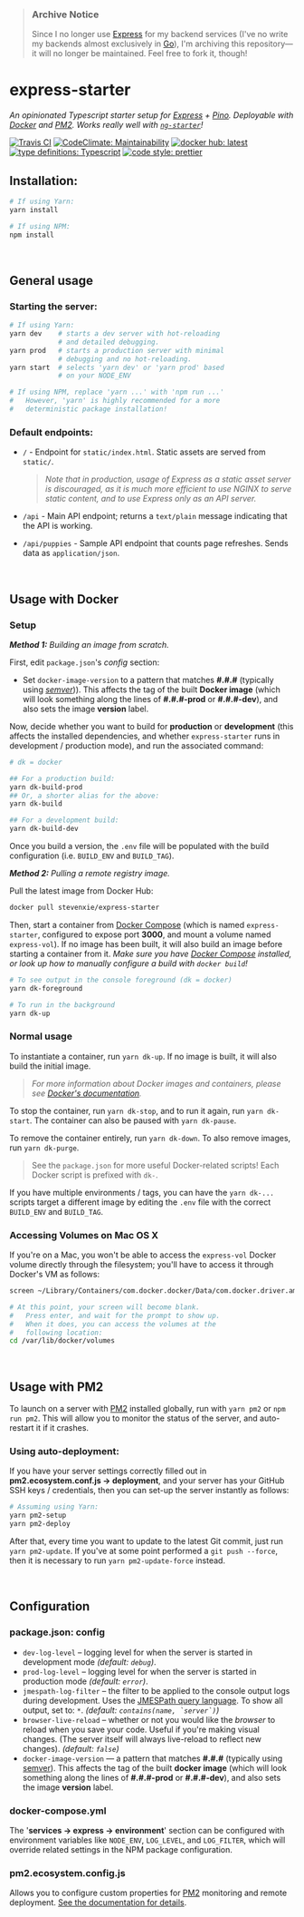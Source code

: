 > ### Archive Notice
>
> Since I no longer use [Express](https://www.expressjs.com) for my backend
> services (I've no write my backends almost exclusively in
> [Go](https://golang.org)), I'm archiving this repository—it will no longer
> be maintained. Feel free to fork it, though!

# express-starter

*An opinionated Typescript starter setup for [Express](https://www.expressjs.com) + [Pino](https://getpino.io). Deployable with [Docker](https://www.docker.com) and [PM2](http://pm2.keymetrics.io). Works really well with [`ng-starter`](https://github.com/steven-xie/ng-starter)!*

[![Travis CI](https://img.shields.io/travis/steven-xie/express-starter.svg)](https://travis-ci.org/steven-xie/express-starter/) [![CodeClimate: Maintainability](https://api.codeclimate.com/v1/badges/2ea966de97291efee5c1/maintainability)](https://codeclimate.com/github/steven-xie/express-starter/maintainability) [![docker hub: latest](https://img.shields.io/badge/docker%20hub-latest-008bb8.svg)](https://hub.docker.com/r/stevenxie/express-starter/) [![type definitions: Typescript](https://img.shields.io/badge/type%20definitions-Typescript-blue.svg)](https://www.typescriptlang.org) [![code style: prettier](https://img.shields.io/badge/code_style-prettier-ff69b4.svg)](https://github.com/prettier/prettier)

## Installation:

```bash
# If using Yarn:
yarn install

# If using NPM:
npm install
```


<br />


## General usage

### Starting the server:

```bash
# If using Yarn:
yarn dev    # starts a dev server with hot-reloading
            # and detailed debugging.
yarn prod   # starts a production server with minimal
            # debugging and no hot-reloading.  
yarn start  # selects 'yarn dev' or 'yarn prod' based
            # on your NODE_ENV

# If using NPM, replace 'yarn ...' with 'npm run ...'
#   However, 'yarn' is highly recommended for a more
#   deterministic package installation!
```

### Default endpoints:

* `/` - Endpoint for `static/index.html`. Static assets are served from `static/`.

  > *Note that in production, usage of Express as a static asset server is discouraged, as it is much more efficient to use NGINX to serve static content, and to use Express only as an API server.*

* `/api` - Main API endpoint; returns a `text/plain` message indicating that the
  API is working.
* `/api/puppies` - Sample API endpoint that counts page refreshes. Sends data
  as `application/json`.


<br />


## Usage with Docker

### Setup

_**Method 1:** Building an image from scratch._

First, edit `package.json`'s *config* section:
* Set `docker-image-version` to a pattern that matches **#.#.#** (typically
  using [*semver*](https://semver.org))). This affects the tag of the
  built **Docker image** (which will look something along the lines of
  **#.#.#-prod** or **#.#.#-dev**), and also sets the image **version** label.

Now, decide whether you want to build for **production** or **development**
(this affects the installed dependencies, and whether `express-starter` runs
in development / production mode), and run the associated command:

```bash
# dk = docker

## For a production build:
yarn dk-build-prod
## Or, a shorter alias for the above:
yarn dk-build 

## For a development build:
yarn dk-build-dev
```

Once you build a version, the `.env` file will be populated with the build
configuration (i.e. `BUILD_ENV` and `BUILD_TAG`). 

_**Method 2:** Pulling a remote registry image._

Pull the latest image from Docker Hub:

```bash
docker pull stevenxie/express-starter
```

Then, start a container from [Docker Compose](https://docs.docker.com/compose/)
(which is named `express-starter`, configured to expose port **3000**, and
mount a volume named `express-vol`). If no image has been built, it will also
build an image before starting a container from it. *Make sure you have
[Docker Compose](https://docs.docker.com/compose/) installed, or look up how
to manually configure a build with `docker build`!*

```bash
# To see output in the console foreground (dk = docker)
yarn dk-foreground

# To run in the background
yarn dk-up
```

### Normal usage

To instantiate a container, run `yarn dk-up`. If no image is built, it will
also build the initial image.

> *For more information about Docker images and containers, please see [Docker's  documentation](https://docs.docker.com/v17.09/engine/userguide/storagedriver/imagesandcontainers/).*

To stop the container, run `yarn dk-stop`, and to run it again, run
`yarn dk-start`. The container can also be paused with `yarn dk-pause`.

To remove the container entirely, run `yarn dk-down`. To also remove images,
run `yarn dk-purge`.

> See the `package.json` for more useful Docker-related scripts! Each Docker 
> script is prefixed with `dk-`.

If you have multiple environments / tags, you can have the `yarn dk-...` scripts
target a different image by editing the `.env` file with the correct `BUILD_ENV`
and `BUILD_TAG`.

### Accessing Volumes on Mac OS X

If you're on a Mac, you won't be able to access the `express-vol` Docker
volume directly through the filesystem; you'll have to access it through
Docker's VM as follows:

```bash
screen ~/Library/Containers/com.docker.docker/Data/com.docker.driver.amd64-linux/tty

# At this point, your screen will become blank.
#   Press enter, and wait for the prompt to show up.
#   When it does, you can access the volumes at the
#   following location:
cd /var/lib/docker/volumes
```


<br />


## Usage with PM2 

To launch on a server with [PM2](http://pm2.keymetrics.io) installed globally,
run with `yarn pm2` or `npm run pm2`. This will allow you to monitor the status
of the server, and auto-restart it if it crashes.

### Using auto-deployment:

If you have your server settings correctly filled out in
**pm2.ecosystem.conf.js → deployment**, and your server has your GitHub SSH
keys / credentials, then you can set-up the server instantly as follows:

```bash
# Assuming using Yarn:
yarn pm2-setup
yarn pm2-deploy
```

After that, every time you want to update to the latest Git commit, just run
`yarn pm2-update`. If you've at some point performed a `git push --force`,
then it is necessary to run `yarn pm2-update-force` instead.


<br />


## Configuration

### package.json: config

* `dev-log-level` – logging level for when the server is started in
  development mode _(default: `debug`)_.
* `prod-log-level` – logging level for when the server is started in
  production mode _(default: `error`)_.
* `jmespath-log-filter` – the filter to be applied to the console
  output logs during development. Uses the
  [JMESPath query language](http://jmespath.org). To show all output,
  set to: `*`. _(default: `` contains(name, `server`) ``)_
* `browser-live-reload` – whether or not you would like the _browser_ to reload
  when you save your code. Useful if you're making visual changes. (The server
  itself will always live-reload to reflect new changes). _(default: `false`)_
* `docker-image-version` — a pattern that matches **#.#.#** (typically using
  [semver](https://semver.org)). This affects the tag of the built
  **docker image** (which will look something along the lines of **#.#.#-prod**
  or **#.#.#-dev**), and also sets the image **version** label.

### docker-compose.yml
The '**services → express → environment**' section can be configured with
environment variables like `NODE_ENV`, `LOG_LEVEL`, and `LOG_FILTER`, which
will override related settings in the NPM package configuration.

### pm2.ecosystem.config.js

Allows you to configure custom properties for [PM2](https://pm2.io) monitoring
and remote deployment. [See the documentation for details](http://pm2.keymetrics.io/docs/usage/application-declaration/).
